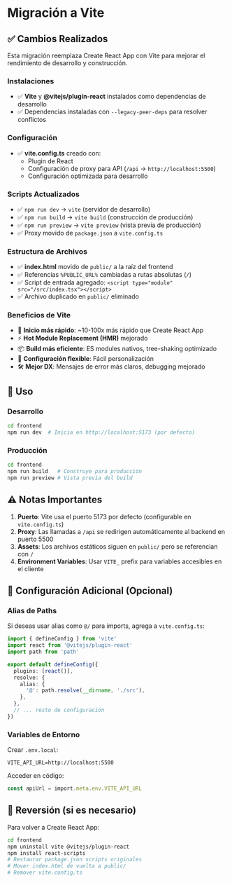 # Migración a Vite

## ✅ Cambios Realizados

Esta migración reemplaza Create React App con Vite para mejorar el rendimiento de desarrollo y construcción.

### Instalaciones
- ✅ **Vite** y **@vitejs/plugin-react** instalados como dependencias de desarrollo
- ✅ Dependencias instaladas con `--legacy-peer-deps` para resolver conflictos

### Configuración
- ✅ **vite.config.ts** creado con:
  - Plugin de React
  - Configuración de proxy para API (`/api` → `http://localhost:5500`)
  - Configuración optimizada para desarrollo

### Scripts Actualizados
- ✅ `npm run dev` → `vite` (servidor de desarrollo)
- ✅ `npm run build` → `vite build` (construcción de producción)
- ✅ `npm run preview` → `vite preview` (vista previa de producción)
- ✅ Proxy movido de `package.json` a `vite.config.ts`

### Estructura de Archivos
- ✅ **index.html** movido de `public/` a la raíz del frontend
- ✅ Referencias `%PUBLIC_URL%` cambiadas a rutas absolutas (`/`)
- ✅ Script de entrada agregado: `<script type="module" src="/src/index.tsx"></script>`
- ✅ Archivo duplicado en `public/` eliminado

### Beneficios de Vite
- 🚀 **Inicio más rápido**: ~10-100x más rápido que Create React App
- ⚡ **Hot Module Replacement (HMR)** mejorado
- 📦 **Build más eficiente**: ES modules nativos, tree-shaking optimizado
- 🔧 **Configuración flexible**: Fácil personalización
- 🛠️ **Mejor DX**: Mensajes de error más claros, debugging mejorado

## 🚀 Uso

### Desarrollo
```bash
cd frontend
npm run dev  # Inicia en http://localhost:5173 (por defecto)
```

### Producción
```bash
cd frontend
npm run build   # Construye para producción
npm run preview # Vista previa del build
```

## ⚠️ Notas Importantes

1. **Puerto**: Vite usa el puerto 5173 por defecto (configurable en `vite.config.ts`)
2. **Proxy**: Las llamadas a `/api` se redirigen automáticamente al backend en puerto 5500
3. **Assets**: Los archivos estáticos siguen en `public/` pero se referencian con `/`
4. **Environment Variables**: Usar `VITE_` prefix para variables accesibles en el cliente

## 🔧 Configuración Adicional (Opcional)

### Alias de Paths
Si deseas usar alias como `@/` para imports, agrega a `vite.config.ts`:
```typescript
import { defineConfig } from 'vite'
import react from '@vitejs/plugin-react'
import path from 'path'

export default defineConfig({
  plugins: [react()],
  resolve: {
    alias: {
      '@': path.resolve(__dirname, './src'),
    },
  },
  // ... resto de configuración
})
```

### Variables de Entorno
Crear `.env.local`:
```
VITE_API_URL=http://localhost:5500
```

Acceder en código:
```typescript
const apiUrl = import.meta.env.VITE_API_URL
```

## 🔄 Reversión (si es necesario)

Para volver a Create React App:
```bash
cd frontend
npm uninstall vite @vitejs/plugin-react
npm install react-scripts
# Restaurar package.json scripts originales
# Mover index.html de vuelta a public/
# Remover vite.config.ts
```

